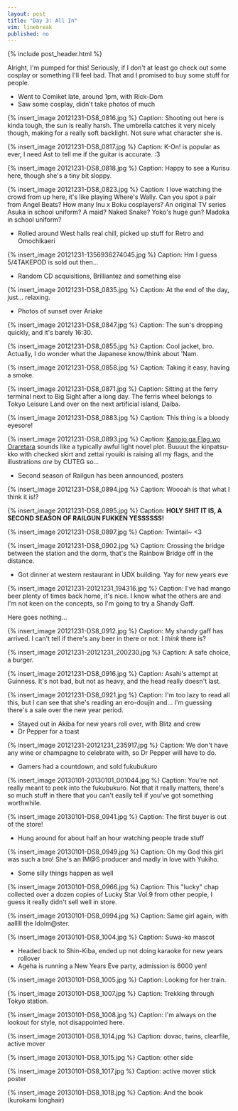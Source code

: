 ```yaml
---
layout: post
title: "Day 3: All In"
vim: linebreak
published: no
---
```


{% include post_header.html %}

Alright, I'm pumped for this! Seriously, if I don't at least go check out some cosplay or something I'll feel bad. That and I promised to buy some stuff for people.


 * Went to Comiket late, around 1pm, with Rick-Dom
 * Saw some cosplay, didn't take photos of much


{% insert_image 20121231-DS8_0816.jpg %}
Caption: Shooting out here is kinda tough, the sun is really harsh. The umbrella catches it very nicely though, making for a really soft backlight. Not sure what character she is.

{% insert_image 20121231-DS8_0817.jpg %}
Caption: K-On! is popular as ever, I need Ast to tell me if the guitar is accurate. :3

{% insert_image 20121231-DS8_0818.jpg %}
Caption: Happy to see a Kurisu here, though she's a tiny bit sloppy.

{% insert_image 20121231-DS8_0823.jpg %}
Caption: I love watching the crowd from up here, it's like playing Where's Wally. Can you spot a pair from Angel Beats? How many Inu x Boku cosplayers? An original TV series Asuka in school uniform? A maid? Naked Snake? Yoko's huge gun? Madoka in school uniform?

 * Rolled around West halls real chill, picked up stuff for Retro and Omochikaeri

{% insert_image 20121231-1356936274045.jpg %}
Caption: Hm I guess 5/4TAKEPOD is sold out then...

 * Random CD acquisitions, Brilliantez and something else

{% insert_image 20121231-DS8_0835.jpg %}
Caption: At the end of the day, just... relaxing.

 * Photos of sunset over Ariake

{% insert_image 20121231-DS8_0847.jpg %}
Caption: The sun's dropping quickly, and it's barely 16:30.

{% insert_image 20121231-DS8_0855.jpg %}
Caption: Cool jacket, bro. Actually, I do wonder what the Japanese know/think about 'Nam.

{% insert_image 20121231-DS8_0858.jpg %}
Caption: Taking it easy, having a smoke.

{% insert_image 20121231-DS8_0871.jpg %}
Caption: Sitting at the ferry terminal next to Big Sight after a long day. The ferris wheel belongs to Tokyo Leisure Land over on the next artificial island, Daiba.

{% insert_image 20121231-DS8_0883.jpg %}
Caption: This thing is a bloody eyesore!

{% insert_image 20121231-DS8_0893.jpg %}
Caption: [Kanojo ga Flag wo Oraretara](http://anidb.net/perl-bin/animedb.pl?show=anime&aid=9524) sounds like a typically awful light novel plot. Buuuut the kinpatsu-kko with checked skirt and zettai ryouiki is raising all my flags, and the illustrations *are* by CUTEG so...

 * Second season of Railgun has been announced, posters

{% insert_image 20121231-DS8_0894.jpg %}
Caption: Woooah is that what I think it is!?

{% insert_image 20121231-DS8_0895.jpg %}
Caption: **HOLY SHIT IT IS, A SECOND SEASON OF RAILGUN FUKKEN YESSSSSS!**

{% insert_image 20121231-DS8_0897.jpg %}
Caption: Twintail~ <3

{% insert_image 20121231-DS8_0902.jpg %}
Caption: Crossing the bridge between the station and the dorm, that's the Rainbow Bridge off in the distance.

 * Got dinner at western restaurant in UDX building. Yay for new years eve

{% insert_image 20121231-20121231_194316.jpg %}
Caption: I've had mango beer plenty of times back home, it's nice. I know what the others are and I'm not keen on the concepts, so I'm going to try a Shandy Gaff.

Here goes nothing...

{% insert_image 20121231-DS8_0912.jpg %}
Caption: My shandy gaff has arrived. I can't tell if there's any beer in there or not. I *think* there is?

{% insert_image 20121231-20121231_200230.jpg %}
Caption: A safe choice, a burger.

{% insert_image 20121231-DS8_0916.jpg %}
Caption: Asahi's attempt at Guinness. It's not bad, but not as heavy, and the head really doesn't last.

{% insert_image 20121231-DS8_0921.jpg %}
Caption: I'm too lazy to read all this, but I can see that she's reading an ero-doujin and... I'm guessing there's a sale over the new year period.

 * Stayed out in Akiba for new years roll over, with Blitz and crew
 * Dr Pepper for a toast

{% insert_image 20121231-20121231_235917.jpg %}
Caption: We don't have any wine or champagne to celebrate with, so Dr Pepper will have to do.

 * Gamers had a countdown, and sold fukubukuro

{% insert_image 20130101-20130101_001044.jpg %}
Caption: You're not really meant to peek into the fukubukuro. Not that it really matters, there's so much stuff in there that you can't easily tell if you've got something worthwhile.

{% insert_image 20130101-DS8_0941.jpg %}
Caption: The first buyer is out of the store!

 * Hung around for about half an hour watching people trade stuff

{% insert_image 20130101-DS8_0949.jpg %}
Caption: Oh my God this girl was such a bro! She's an IM@S producer and madly in love with Yukiho.

 * Some silly things happen as well

{% insert_image 20130101-DS8_0966.jpg %}
Caption: This "lucky" chap collected over a dozen copies of Lucky Star Vol.9 from other people, I guess it really didn't sell well in store.

{% insert_image 20130101-DS8_0994.jpg %}
Caption: Same girl again, with aalllll the Idolm@ster.

{% insert_image 20130101-DS8_1004.jpg %}
Caption: Suwa-ko mascot

 * Headed back to Shin-Kiba, ended up not doing karaoke for new years rollover
 * Ageha is running a New Years Eve party, admission is 6000 yen!

{% insert_image 20130101-DS8_1005.jpg %}
Caption: Looking for her train.

{% insert_image 20130101-DS8_1007.jpg %}
Caption: Trekking through Tokyo station.

{% insert_image 20130101-DS8_1008.jpg %}
Caption: I'm always on the lookout for style, not disappointed here.

{% insert_image 20130101-DS8_1014.jpg %}
Caption: dovac, twins, clearfile, active mover

{% insert_image 20130101-DS8_1015.jpg %}
Caption: other side

{% insert_image 20130101-DS8_1017.jpg %}
Caption: active mover stick poster

{% insert_image 20130101-DS8_1018.jpg %}
Caption: And the book (kurokami longhair)

